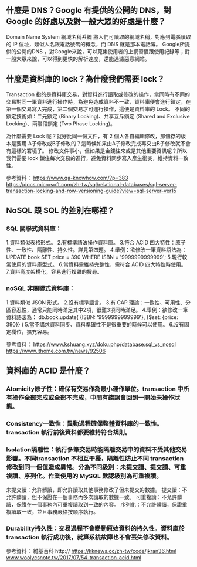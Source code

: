 ## 什麼是 DNS？Google 有提供的公開的 DNS，對 Google 的好處以及對一般大眾的好處是什麼？
Domain Name System 網域名稱系統
將人們可讀取的網域名稱，對應到電腦讀取的 IP 位址，類似人名跟電話號碼的概念，而 DNS 就是那本電話簿。
Google所提供的公開的DNS ，對Google來說，可以蒐集使用者的上網習慣跟使用紀錄等；對一般大眾來說，可以得到更快的解析速度，還能過濾惡意網站。


## 什麼是資料庫的 lock？為什麼我們需要 lock？
Transaction 指的是資料庫交易，對資料進行讀取或修改的操作，當同時有不同的交易對同一筆資料進行操作時，為避免造成資料不一致，資料庫便會進行鎖定，在第一個交易寫入完成，第二個交易才可進行操作，這便是資料庫的 Lock。
不同的鎖定技術如：二元鎖定 (Binary Locking)、共享互斥鎖定 (Shared and Exclusive Locking)、兩階段鎖定 (Two Phase Locking)。

為什麼需要 Lock 呢？就好比同一份文件，有 2 個人各自編輯修改，那儲存的版本是要用 A子修改或B子修改的？這時候如果由A子修改完成再交由B子修改就不會有這樣的窘境了。
修改文件事小，但如果是金錢往來或是其他重要資訊呢？所以我們需要 lock 鎖住每次交易的進行，避免資料同步寫入產生衝突，維持資料一致性。

參考資料：
https://www.qa-knowhow.com/?p=383
https://docs.microsoft.com/zh-tw/sql/relational-databases/sql-server-transaction-locking-and-row-versioning-guide?view=sql-server-ver15


## NoSQL 跟 SQL 的差別在哪裡？
### SQL 關聯式資料庫：
1.資料類似表格形式。
2.有標準語法操作資料庫。
3.符合 ACID 四大特性：原子性、一致性、隔離性、持久性。詳見第四題。
4.舉例：欲修改一筆資料語法為：
UPDATE book SET price = 390 WHERE ISBN = '9999999999999';
5.現行較常使用的資料庫型式。
6.當資料需維持完整性、需符合 ACID 四大特性時使用。
7.資料高度架構化，容易進行複雜的搜尋。

### noSQL 非關聯式資料庫：
1.資料類似 JSON 形式。
2.沒有標準語言。
3.有 CAP 理論：一致性、可用性、分區容忍性，通常只能同時滿足其中2項，很難3項同時滿足。
4.舉例：欲修改一筆資料語法為：
db.book.update(
{ISBN: '9999999999999'},
{$set: {price: 390}}
)
5.當不講求資料同步、資料準確性不是很重要的時候可以使用。
6.沒有固定欄位，擴充容易。

參考資料：
https://www.kshuang.xyz/doku.php/database:sql_vs_nosql
https://www.ithome.com.tw/news/92506


## 資料庫的 ACID 是什麼？
### Atomicity原子性：確保有交易作為最小運作單位。transaction 中所有操作全部完成或全部不完成，中間有錯誤會回到一開始未操作狀態。

### Consistency一致性：異動過程確保整體資料庫的一致性。transaction 執行前後資料都要維持符合規則。

### Isolation隔離性：執行多筆交易時能隔離交易中的資料不受其他交易影響。不同transaction 不相互干擾，隔離性防止不同 transaction 修改到同一個值造成異常。分為不同級別：未提交讀、提交讀、可重複讀、序列化。作業使用的 MySQL 默認級別為可重複讀。
未提交讀：允許髒讀，即允許讀取其他事務修改了但未提交的數據。
提交讀：不允許髒讀，但不保證在一個事務內多次讀取的數據一致。
可重複讀：不允許髒讀，保證在一個事務內可重複讀取到一致的內容。
序列化：不允許髒讀，保證重複讀取一致，並且事務嚴格按順序執行。

### Durability持久性：交易過程不會變動原始資料的持久性。資料庫於transaction 執行成功後，就算系統故障也不會丟失修改資料。

參考資料：
維基百科
http:// https://kknews.cc/zh-tw/code/jkran36.html www.woolycsnote.tw/2017/07/54-transaction-acid.html

